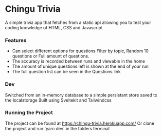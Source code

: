 # Chingu Trivia

A simple trivia app that fetches from a static api allowing you to test your coding knowledge of HTML, CSS and Javascript

### Features
- Can select different options for questions Filter by topic, Random 10 questions or Full amount of questions. 
- The accuracy is recorded between runs and viewable in the home
- The amount of unique questions left is shown at the end of your run
- The full question list can be seen in the Questions link

### Dev
Switched from an in-memory database to a simple persistant store saved to the localstorage 
Built using Sveltekit and Tailwindcss

### Running the Project 

The project can be found at https://chingu-trivia.herokuapp.com/
Or clone the project and run 'yarn dev' in the folders terminal
